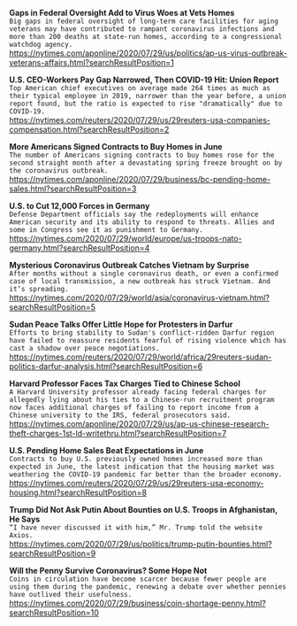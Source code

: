 **Gaps in Federal Oversight Add to Virus Woes at Vets Homes**\
`Big gaps in federal oversight of long-term care facilities for aging veterans may have contributed to rampant coronavirus infections and more than 200 deaths at state-run homes, according to a congressional watchdog agency.`\
https://nytimes.com/aponline/2020/07/29/us/politics/ap-us-virus-outbreak-veterans-affairs.html?searchResultPosition=1

**U.S. CEO-Workers Pay Gap Narrowed, Then COVID-19 Hit: Union Report**\
`Top American chief executives on average made 264 times as much as their typical employee in 2019, narrower than the year before, a union report found, but the ratio is expected to rise "dramatically" due to COVID-19.`\
https://nytimes.com/reuters/2020/07/29/us/29reuters-usa-companies-compensation.html?searchResultPosition=2

**More Americans Signed Contracts to Buy Homes in June**\
`The number of Americans signing contracts to buy homes rose for the second straight month after a devastating spring freeze brought on by the coronavirus outbreak.`\
https://nytimes.com/aponline/2020/07/29/business/bc-pending-home-sales.html?searchResultPosition=3

**U.S. to Cut 12,000 Forces in Germany**\
`Defense Department officials say the redeployments will enhance American security and its ability to respond to threats. Allies and some in Congress see it as punishment to Germany.`\
https://nytimes.com/2020/07/29/world/europe/us-troops-nato-germany.html?searchResultPosition=4

**Mysterious Coronavirus Outbreak Catches Vietnam by Surprise**\
`After months without a single coronavirus death, or even a confirmed case of local transmission, a new outbreak has struck Vietnam. And it’s spreading.`\
https://nytimes.com/2020/07/29/world/asia/coronavirus-vietnam.html?searchResultPosition=5

**Sudan Peace Talks Offer Little Hope for Protesters in Darfur**\
`Efforts to bring stability to Sudan's conflict-ridden Darfur region have failed to reassure residents fearful of rising violence which has cast a shadow over peace negotiations.   `\
https://nytimes.com/reuters/2020/07/29/world/africa/29reuters-sudan-politics-darfur-analysis.html?searchResultPosition=6

**Harvard Professor Faces Tax Charges Tied to Chinese School**\
`A Harvard University professor already facing federal charges for allegedly lying about his ties to a Chinese-run recruitment program now faces additional charges of failing to report income from a Chinese university to the IRS, federal prosecutors said.`\
https://nytimes.com/aponline/2020/07/29/us/ap-us-chinese-research-theft-charges-1st-ld-writethru.html?searchResultPosition=7

**U.S. Pending Home Sales Beat Expectations in June**\
`Contracts to buy U.S. previously owned homes increased more than expected in June, the latest indication that the housing market was weathering the COVID-19 pandemic far better than the broader economy. `\
https://nytimes.com/reuters/2020/07/29/us/29reuters-usa-economy-housing.html?searchResultPosition=8

**Trump Did Not Ask Putin About Bounties on U.S. Troops in Afghanistan, He Says**\
`“I have never discussed it with him,” Mr. Trump told the website Axios.`\
https://nytimes.com/2020/07/29/us/politics/trump-putin-bounties.html?searchResultPosition=9

**Will the Penny Survive Coronavirus? Some Hope Not**\
`Coins in circulation have become scarcer because fewer people are using them during the pandemic, renewing a debate over whether pennies have outlived their usefulness.`\
https://nytimes.com/2020/07/29/business/coin-shortage-penny.html?searchResultPosition=10

